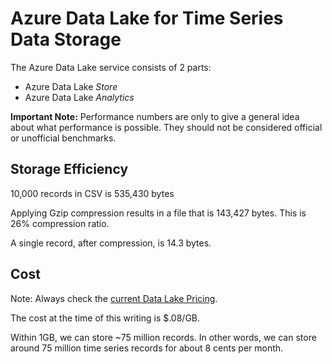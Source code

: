 # Azure Data Lake for Time Series Data Storage

The Azure Data Lake service consists of 2 parts:

* Azure Data Lake *Store*
* Azure Data Lake *Analytics*

**Important Note:** Performance numbers are only to give a general idea about what performance is possible. They should not be considered official or unofficial benchmarks.

## Storage Efficiency

10,000 records in CSV is 535,430 bytes

Applying Gzip compression results in a file that is 143,427 bytes. This is 26% compression ratio.

A single record, after compression, is 14.3 bytes.

## Cost

Note: Always check the [current Data Lake Pricing](https://azure.microsoft.com/en-us/pricing/details/data-lake-store/).

The cost at the time of this writing is $.08/GB.

Within 1GB, we can store ~75 million records. In other words, we can store around 75 million time series records for about 8 cents per month.
